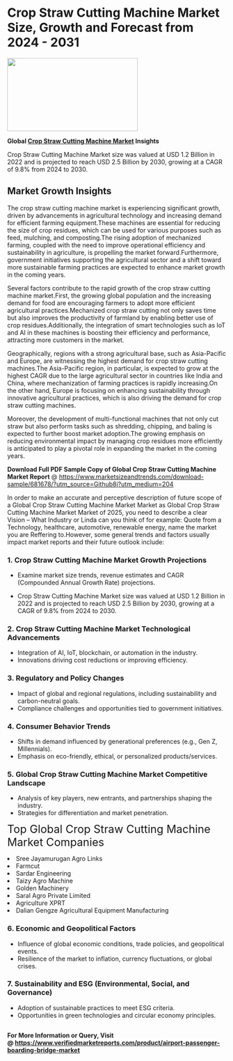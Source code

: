 <H1>Crop Straw Cutting Machine Market Size, Growth and Forecast from 2024 - 2031</H1><img class="aligncenter size-medium wp-image-584254" src="https://thirdeyenews.in/wp-content/uploads/2024/09/Global-Market-Research-300x168.jpeg" alt="" width="300" height="168" /><p><strong>Global&nbsp;<a href="https://www.marketsizeandtrends.com/download-sample/681678/?utm_source=Github8j?utm_medium=204">Crop Straw Cutting Machine Market</a> Insights</strong></p><p>Crop Straw Cutting Machine Market size was valued at USD 1.2 Billion in 2022 and is projected to reach USD 2.5 Billion by 2030, growing at a CAGR of 9.8% from 2024 to 2030.</p><p><h2>Market Growth Insights</h2> <p>The crop straw cutting machine market is experiencing significant growth, driven by advancements in agricultural technology and increasing demand for efficient farming equipment.These machines are essential for reducing the size of crop residues, which can be used for various purposes such as feed, mulching, and composting.The rising adoption of mechanized farming, coupled with the need to improve operational efficiency and sustainability in agriculture, is propelling the market forward.Furthermore, government initiatives supporting the agricultural sector and a shift toward more sustainable farming practices are expected to enhance market growth in the coming years.</p> <p>Several factors contribute to the rapid growth of the crop straw cutting machine market.First, the growing global population and the increasing demand for food are encouraging farmers to adopt more efficient agricultural practices.Mechanized crop straw cutting not only saves time but also improves the productivity of farmland by enabling better use of crop residues.Additionally, the integration of smart technologies such as IoT and AI in these machines is boosting their efficiency and performance, attracting more customers in the market.</p> <p>Geographically, regions with a strong agricultural base, such as Asia-Pacific and Europe, are witnessing the highest demand for crop straw cutting machines.The Asia-Pacific region, in particular, is expected to grow at the highest CAGR due to the large agricultural sector in countries like India and China, where mechanization of farming practices is rapidly increasing.On the other hand, Europe is focusing on enhancing sustainability through innovative agricultural practices, which is also driving the demand for crop straw cutting machines.</p> <p>Moreover, the development of multi-functional machines that not only cut straw but also perform tasks such as shredding, chipping, and baling is expected to further boost market adoption.The growing emphasis on reducing environmental impact by managing crop residues more efficiently is anticipated to play a pivotal role in expanding the market in the coming years.<p><span class=""><strong>Download Full PDF Sample Copy of Global Crop Straw Cutting Machine Market Report</strong> @ <a href="https://www.marketsizeandtrends.com/download-sample/681678/?utm_source=Github8j?utm_medium=204" target="_blank">https://www.marketsizeandtrends.com/download-sample/681678/?utm_source=Github8j?utm_medium=204</a></span></p><p>In order to make an accurate and perceptive description of future scope of a Global&nbsp;Crop Straw Cutting Machine Market Market as Global&nbsp;Crop Straw Cutting Machine Market Market of 2025, you need to describe a clear Vision &ndash; What Industry or Linda can you think of for example: Quote from a Technology, healthcare, automotive, renewable energy, name the market you are Reffering to.However, some general trends and factors usually impact market reports and their future outlook include:</p><h3>1.&nbsp;<strong>Crop Straw Cutting Machine Market Growth Projections</strong></h3><ul><li>Examine market size trends, revenue estimates and CAGR (Compounded Annual Growth Rate) projections.</li><li><p>Crop Straw Cutting Machine Market size was valued at USD 1.2 Billion in 2022 and is projected to reach USD 2.5 Billion by 2030, growing at a CAGR of 9.8% from 2024 to 2030.</p></li></ul><h3>2.&nbsp;<strong>Crop Straw Cutting Machine Market Technological Advancements</strong></h3><ul><li>Integration of AI, IoT, blockchain, or automation in the industry.</li><li>Innovations driving cost reductions or improving efficiency.</li></ul><h3>3.&nbsp;<strong>Regulatory and Policy Changes</strong></h3><ul><li>Impact of global and regional regulations, including sustainability and carbon-neutral goals.</li><li>Compliance challenges and opportunities tied to government initiatives.</li></ul><h3>4.&nbsp;<strong>Consumer Behavior Trends</strong></h3><ul><li>Shifts in demand influenced by generational preferences (e.g., Gen Z, Millennials).</li><li>Emphasis on eco-friendly, ethical, or personalized products/services.</li></ul><h3>5.&nbsp;<strong>Global Crop Straw Cutting Machine Market Competitive Landscape</strong></h3><ul><li>Analysis of key players, new entrants, and partnerships shaping the industry.</li><li>Strategies for differentiation and market penetration.</li></ul><p data-pm-slice="1 1 []"><span style="color: inherit; font-family: inherit; font-size: 25px;">Top Global Crop Straw Cutting Machine Market Companies</span></p><div class="" data-test-id=""><p><li>Sree Jayamurugan Agro Links</li><li> Farmcut</li><li> Sardar Engineering</li><li> Taizy Agro Machine</li><li> Golden Machinery</li><li> Saral Agro Private Limited</li><li> Agriculture XPRT</li><li> Dalian Gengze Agricultural Equipment Manufacturing</li></p></div><h3>6.&nbsp;<strong>Economic and Geopolitical Factors</strong></h3><ul><li>Influence of global economic conditions, trade policies, and geopolitical events.</li><li>Resilience of the market to inflation, currency fluctuations, or global crises.</li></ul><h3>7.&nbsp;<strong>Sustainability and ESG (Environmental, Social, and Governance)</strong></h3><ul><li>Adoption of sustainable practices to meet ESG criteria.</li><li>Opportunities in green technologies and circular economy principles.</li></ul><h2><strong style="font-size: 14px;">For More Information or Query, Visit @&nbsp;</strong><a style="background-color: #ffffff; font-size: 14px;" href="https://www.marketsizeandtrends.com/report/crop-straw-cutting-machine-market/" target="_blank">https://www.verifiedmarketreports.com/product/airport-passenger-boarding-bridge-market</a></h2>